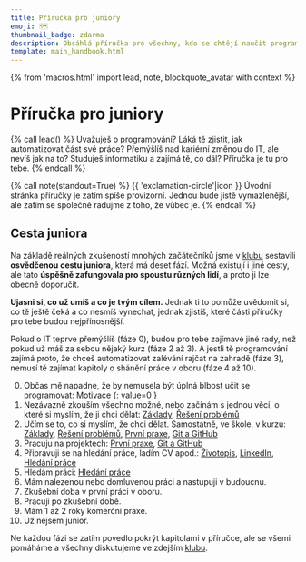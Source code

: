 ```yaml
---
title: Příručka pro juniory
emoji: 🗺️
thumbnail_badge: zdarma
description: Obsáhlá příručka pro všechny, kdo se chtějí naučit programovat a najít si práci v oboru.
template: main_handbook.html
---
```


{% from 'macros.html' import lead, note, blockquote_avatar with context %}

# Příručka pro juniory

{% call lead() %}
  Uvažuješ o programování? Láká tě zjistit, jak automatizovat část své práce? Přemýšlíš nad kariérní změnou do IT, ale nevíš jak na to? Studuješ informatiku a zajímá tě, co dál? Příručka je tu pro tebe.
{% endcall %}

{% call note(standout=True) %}
  {{ 'exclamation-circle'|icon }} Úvodní stránka příručky je zatím spíše provizorní. Jednou bude jistě vymazlenější, ale zatím se společně radujme z toho, že vůbec je.
{% endcall %}

## Cesta juniora

Na základě reálných zkušeností mnohých začátečníků jsme v [klubu](../club.md) sestavili **osvědčenou cestu juniora**, která má deset fází. Možná existují i jiné cesty, ale tato **úspěšně zafungovala pro spoustu různých lidí**, a proto ji lze obecně doporučit.

**Ujasni si, co už umíš a co je tvým cílem.** Jednak ti to pomůže uvědomit si, co tě ještě čeká a co nesmíš vynechat, jednak zjistíš, které části příručky pro tebe budou nejpřínosnější.

Pokud o IT teprve přemýšlíš (fáze 0), budou pro tebe zajímavé jiné rady, než pokud už máš za sebou nějaký kurz (fáze 2 až 3). A jestli tě programování zajímá proto, že chceš automatizovat zalévání rajčat na zahradě (fáze 3), nemusí tě zajímat kapitoly o shánění práce v oboru (fáze 4 až 10).

0. Občas mě napadne, že by nemusela být úplná blbost učit se programovat: [Motivace](motivation.md)
{: value=0 }
1. Nezávazně zkouším všechno možné, nebo začínám s jednou věcí, o které si myslím, že ji chci dělat: [Základy](motivation.md), [Řešení problémů](help.md)
2. Učím se to, co si myslím, že chci dělat. Samostatně, ve škole, v kurzu: [Základy](motivation.md), [Řešení problémů](help.md), [První praxe](practice.md), [Git a GitHub](git.md)
3. Pracuju na projektech: [První praxe](practice.md), [Git a GitHub](git.md)
4. Připravuji se na hledání práce, ladím CV apod.: [Životopis](cv.md), [LinkedIn](linkedin.md), [Hledání práce](candidate.md)
5. Hledám práci: [Hledání práce](candidate.md)
6. Mám nalezenou nebo domluvenou práci a nastupuji v budoucnu.
7. Zkušební doba v první práci v oboru.
8. Pracuji po zkušební době.
9. Mám 1 až 2 roky komerční praxe.
10. Už nejsem junior.

Ne každou fázi se zatím povedlo pokrýt kapitolami v příručce, ale se všemi pomáháme a všechny diskutujeme ve zdejším [klubu](../club.md).


<!-- {#

fáze https://discord.com/channels/769966886598737931/788826407412170752/904981964208087070

nela https://github.com/NelliaS/development-timeline

https://www.freecodecamp.org/news/what-is-web-development-how-to-become-a-web-developer-career-path/

https://twitter.com/jzunigacoayla/status/1380694681911226373

https://blog.lewagon.com/skills/programming-language-to-learn/

https://roadmap.sh/

https://codeburst.io/the-2018-web-developer-roadmap-826b1b806e8d

https://twitter.com/ladybugpodcast/status/1247051343212281856

Front-end Developer Handbook 2019
https://frontendmasters.com/guides/front-end-handbook/2019/

How to Learn to Code & Get a Developer Job [Full Book]
https://www.freecodecamp.org/news/learn-to-code-book/#500-word-executive-summary

https://learntocodewith.me/

https://www.pythondiscord.com/resources/

--- https://discord.com/channels/769966886598737931/788826407412170752/904981964208087070
**Fáze juniora.**

Skoro u každýho kroku je možno se zaseknout a nepřejít dál.
Každej krok má svoje úskalí.

0️⃣ **občas mě něco jako učit se programovat napadne**
úskalí: nezačnu nebo začnu, ale první zkušenost je špatná

1️⃣ **nezávazně zkouším všechno možné nebo začínám s jednou věcí, o které si myslím, že ji chci dělat**
úskalí: nemůžu se rozhodnout mezi technologiemi či oblastmi

2️⃣ **učím se samostatně / v kurzu to, co si myslím, že chci dělat**
úskalí: sám nevím kam až / kurz zas nemusí být dostatečný nebo kvalitní / nedaří se mi najít si dost času se tomu věnovat

3️⃣ **pracuju na projektech**
úskalí: nevím jak začít / nevím jaký projekt / nedám projekt (ani průběžně) ke zhodnocení / špatně odhadnutý rozsah projektu

4️⃣ **připravuju se na hledání práce (CV apod.)**
úskalí: neodvažuju se do téhle fáze přejít, nevím co se v IT očekává nebo dokonce nemám moc zkušeností s prací celkově / neumím sám sebe „prodávat“, mám problém napsat pozitiva do CV

5️⃣ **hledám práci**
úskalí: nemám dostatečnou výdrž / nemám dostatečnou finanční rezervu / odradí mě první neúspěchy / vezmu cokoli i když je to něco jiného, než jsem chtěl dělat (někdy ok, někdy problém)

6️⃣ **mám nalezenou/domluvenou práci a nastupuju v budoucnu**
úskalí: nezačnu se vůbec sám učit technologii, kterou ve firmě používají  nebo to s tím naopak místo odpočinku přeženu

7️⃣ **zkušební doba v první práci**
úskalí: málo se ptám seniora a tím se málo učím / není k dispozici senior / zůstanu ve firmě i když je to tam zjevně špatný

8️⃣ **pracuju (po zkušební době)**
úskalí: přestanu se rozvíjet a učit, nedostávám pokročilejší úkoly

9️⃣ **mám 1-2 roky praxe**
úskalí: to co v 8️⃣ + neřeknu si o větší peníze, přestože mám na trhu o dost vyšší cenu než na začátku

🔟 už nejsem „junior“
---


--- https://discord.com/channels/769966886598737931/788832177135026197/894840146845925427
https://www.codecademy.com/resources/docs

Blog post k tomu https://www.codecademy.com/resources/blog/introducing-docs/

Samozřejmě jsou jiné existující zdroje, ale tady je to hodně stručně, takže to začátečníci asi ocení.
---


--- https://discord.com/channels/769966886598737931/788832177135026197/1061972910488703036
Spíše motivační četba, ale pěkný článek. Něco jako příručka junior.guru ale od freeCodeCamp 🙂
https://www.freecodecamp.org/news/learn-to-code-book/#500-word-executive-summary
---


--- https://discord.com/channels/769966886598737931/788826407412170752/1055146186413187102
Doufal jsem, že sem taky budu moct jednou napsat, že jsem konečně v klubu a našel jsem práci. A stalo se to ! Od února se budu podílet na softwaru v automobilech v Pythonu. 🤩

Od začátku utekly dva roky, kolik jsem oslovil firem přesně nevím, ale mohlo to být kolem dvaceti. Hlavně bych ale chtěl říct, že na začátku není důležité někam spěchat - což se mi také stalo. Pak jsem si uvědomil, že stihnout to za pár měsíců souběžně s prací a rodinou je blbost. A tak jsem v klidnějším tempu pokračoval k cíli.

Pár slov a odkazů k cestě, na začátku za mě nejlepší start na https://www.umimeinformatiku.cz/programovani-v-pythonu , to mi pomohlo nejvíc a je to hlavně zábavnou formou příkladů. Pak jsem si vybral projekt od https://www.techwithtim.net/ , který má super tutorialy na Youtube a zakončil jsem to projektem s Corey Schafer také na Youtube, nicméně ty už jsou pro pokročilejší.

U pohovoru také dost pomohl GitHub, který doporučuji si založit hned první den. Jednak mě motivoval ten kalendář příspěvků udělat něco pokud možno alespoň každý druhý den. A poté je vidět jak dlouho už se člověk tématem zabývá. 🙂

Hodně zdaru, sil a velký dík Honzovi, že to tu založil a spravuje <:dk:842727526736068609> 🥳
---


--- https://discord.com/channels/769966886598737931/788826407412170752/1054800375703683113
Níže založím vlákno s malým shrnutím mého hledání práce, které jsem teď završil přijetím nabídky na pozici Java vývojáře s nástupem v únoru. Přidám pár postřehů o tom, co bych udělal stejně/jinak, kdybych si znovu hledal práci. Taky zmíním jména pár firem, které na mě působily velmi dobře, nebo naopak velmi špatně, a proč. Celé je to založené na mých zkušenostech podpořenými zkušenostmi z práce v IT recruitmentu. Takže všechno můj názor, i když to místy napíšu jako “poučku s absolutní pravdou” nebo tak něco 🙂
---




#} -->
